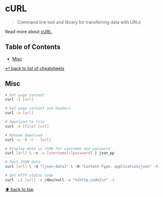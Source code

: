 # cURL
> Command line tool and library for transferring data with URLs

Read more about [cURL](https://curl.haxx.se/).

## Table of Contents

* [Misc](#misc)

[↩ back to list of cheatsheets](README.md#list-of-cheatsheets)

## Misc

```bash
# Get page content
curl -I [url]

# Get page content and headers
curl -u [url]

# Download to file
curl -o [file] [url]

# Resume download
curl -L -O -C - [url]

# Display data in JSON for username and password
curl [url] \ -v -u [username]:[password] | json_pp

# Post JSON data
curl [url] \ -d "[json-data]" \ -H "Content-Type: application/json" -X POST \ -v -u {[username]}:{[password]}

# Get HTTP status code
curl -LI [url] -o /dev/null -w "%{http_code}\n" -s
```

[⬆ back to top](#table-of-contents)
